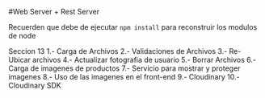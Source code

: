 #Web Server + Rest Server

Recuerden que debe de ejecutar ``` npm install ``` para reconstruir los modulos de node

Seccion 13
1.-     Carga de Archivos
2.-     Validaciones de Archivos
3.-     Re-Ubicar archivos
4.-     Actualizar fotografia de usuario
5.-     Borrar Archivos
6.-     Carga de imagenes de productos
7.-     Servicio para mostrar y proteger imagenes
8.-     Uso de las imagenes en el front-end
9.-     Cloudinary
10.-    Cloudinary SDK